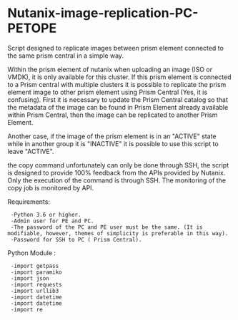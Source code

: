 # Nutanix-image-replication-PC-PETOPE
Script designed to replicate images between prism element connected to the same prism central in a simple way.
 
Within the prism element of nutanix when uploading an image (ISO or VMDK), it is only available for this cluster. If this prism element is connected to a Prism central with multiple clusters it is possible to replicate the prism element image to other prism element using Prism Central (Yes, it is confusing). First it is necessary to update the Prism Central catalog so that the metadata of the image can be found in Prism Element already available within Prism Central, then the image can be replicated to another Prism Element.

Another case, if the image of the prism element is in an "ACTIVE" state while in another group it is "INACTIVE" it is possible to use this script to leave "ACTIVE".

the copy command unfortunately can only be done through SSH, the script is designed to provide 100% feedback from the APIs provided by Nutanix. Only the execution of the command is through SSH.
The monitoring of the copy job is monitored by API.

Requirements:

     -Python 3.6 or higher.
     -Admin user for PE and PC.
     -The password of the PC and PE user must be the same. (It is modifiable, however, themes of simplicity is preferable in this way).
     -Password for SSH to PC ( Prism Central).

Python Module :

     -import getpass 
     -import paramiko 
     -import json 
     -import requests 
     -import urllib3 
     -import datetime 
     -import datetime
     -import re
